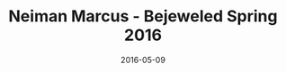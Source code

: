 ---
title: Neiman Marcus - Bejeweled Spring 2016
date: 2016-05-09
summary_markdown: |
  Neiman Marcus Bejeweled featuring a stunning South Sea Baroque Cultured Pearl Opera length necklace. ​​
featured_image: 2016-05-09.jpg
---